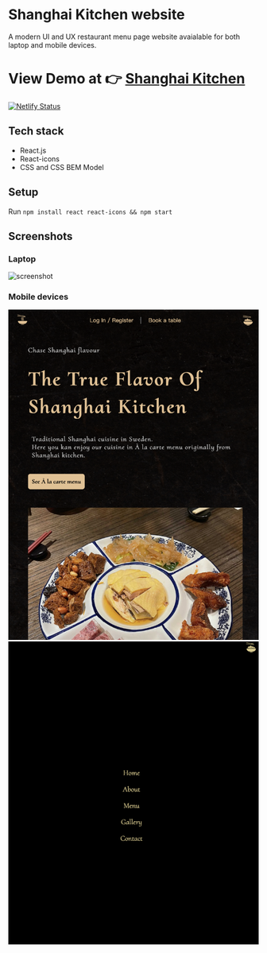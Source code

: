 # Shanghai Kitchen website

A modern UI and UX restaurant menu page website avaialable for both laptop and mobile devices. 

# View Demo at 👉 [Shanghai Kitchen](https://shanghai-kitchen.netlify.app)

[![Netlify Status](https://api.netlify.com/api/v1/badges/04874db7-a6a1-42bb-9732-39bab5210afa/deploy-status)](https://app.netlify.com/sites/shanghai-kitchen/deploys)


## Tech stack 
- React.js 
- React-icons 
- CSS and CSS BEM Model 

## Setup
Run `npm install react react-icons && npm start`

## Screenshots
### Laptop 
![screenshot](./screenshots/1.png)
### Mobile devices
![screenshot](./screenshots/2.png)
![screenshot](./screenshots/3.png)
